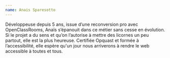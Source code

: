```yaml
---
name: Anais Sparesotto
---
```


Développeuse depuis 5 ans, issue d’une reconversion pro avec OpenClassRooms, Anaïs s’épanouit dans ce métier sans cesse en évolution. Si le projet a du sens et qu’on l’autorise à mettre des licornes un peu partout, elle est la plus heureuse.
Certifiée Opquast et formée à l’accessibilité, elle espère qu'un jour nous arriverons à rendre le web accessible à toutes et tous.
